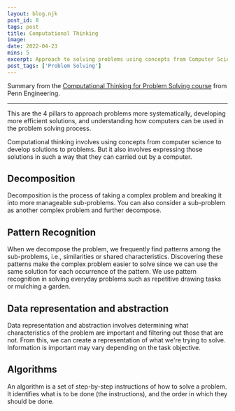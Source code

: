 ```yaml
---
layout: blog.njk
post_id: 8
tags: post
title: Computational Thinking
image: 
date: 2022-04-23
mins: 5
excerpt: Approach to solving problems using concepts from Computer Science.
post_tags: ['Problem Solving']
---
```


Summary from the [Computational Thinking for Problem Solving course](https://www.coursera.org/learn/computational-thinking-problem-solving) from Penn Engineering.

---

This are the 4 pillars to approach problems more systematically, developing more efficient solutions, and understanding how computers can be used in the problem solving process.

Computational thinking involves using concepts from computer science to develop solutions to problems. But it also involves expressing those solutions in such a way that they can carried out by a computer. 

## Decomposition
Decomposition is the process of taking a complex problem and breaking it into more manageable sub-problems.
You can also consider a sub-problem as another complex problem and further decompose.

## Pattern Recognition
When we decompose the problem, we frequently find patterns among the sub-problems, i.e., similarities or shared characteristics. Discovering these patterns make the complex problem easier to solve since we can use the same solution for each occurrence of the pattern. 
We use pattern recognition in solving everyday problems such as repetitive drawing tasks or mulching a garden.

## Data representation and abstraction
Data representation and abstraction involves determining what characteristics of the problem are important and filtering out those that are not. From this, we can create a representation of what we're trying to solve. Information is important may vary depending on the task objective. 

## Algorithms
An algorithm is a set of step-by-step instructions of how to solve a problem. It identifies what is to be done (the instructions), and the order in which they should be done.